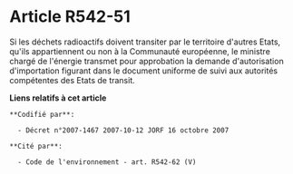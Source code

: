 # Article R542-51

Si les déchets radioactifs doivent transiter par le territoire d'autres Etats, qu'ils appartiennent ou non à la Communauté
européenne, le ministre chargé de l'énergie transmet pour approbation la demande d'autorisation d'importation figurant dans
le document uniforme de suivi aux autorités compétentes des Etats de transit.

**Liens relatifs à cet article**

	**Codifié par**:

	  - Décret n°2007-1467 2007-10-12 JORF 16 octobre 2007

	**Cité par**:

	  - Code de l'environnement - art. R542-62 (V)
